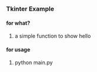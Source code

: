 ### Tkinter Example

#### for what?
1. a simple function to show hello

#### for usage
1. python main.py
